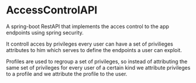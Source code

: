 # AccessControlAPI

A spring-boot RestAPI that implements the acces control to the app endpoints using spring security.

It controll acces by privileges every user can have a set of privilieges attributes to him which serves to define the endpoints a user can exploit.

Profiles are used to regroup a set of privileges, so instead of attributing the same set of privileges for every user of a certain kind we attribute privileges to a profile and we attribute the profile to the user.

